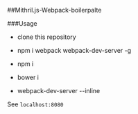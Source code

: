 ##Mithril.js-Webpack-boilerpalte

###Usage 

* clone this repository

* npm i webpack webpack-dev-server -g

* npm i

* bower i 

* webpack-dev-server --inline

See `localhost:8080`
